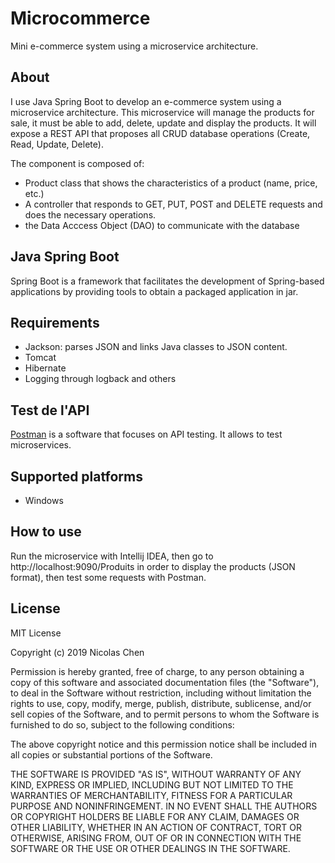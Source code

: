 # Microcommerce
Mini e-commerce system using a microservice architecture.

## About
I use Java Spring Boot to develop an e-commerce system using a microservice architecture. This microservice will manage the products for sale, it must be able to add, delete, update and display the products. It will expose a REST API that proposes all CRUD database operations (Create, Read, Update, Delete).

The component is composed of:

- Product class that shows the characteristics of a product (name, price, etc.)
- A controller that responds to GET, PUT, POST and DELETE requests and does the necessary operations.
- the Data Acccess Object (DAO) to communicate with the database

## Java Spring Boot
Spring Boot is a framework that facilitates the development of Spring-based applications by providing tools to obtain a packaged application in jar.

## Requirements
- Jackson: parses JSON and links Java classes to JSON content.
- Tomcat
- Hibernate
- Logging through logback and others

## Test de l'API
[Postman](https://www.getpostman.com/) is a software that focuses on API testing.
It allows to test microservices.

## Supported platforms
- Windows

## How to use
Run the microservice with Intellij IDEA, then go to 
http://localhost:9090/Produits
in order to display the products (JSON format), then test some requests with Postman.

## License
MIT License

Copyright (c) 2019 Nicolas Chen

Permission is hereby granted, free of charge, to any person obtaining a copy
of this software and associated documentation files (the "Software"), to deal
in the Software without restriction, including without limitation the rights
to use, copy, modify, merge, publish, distribute, sublicense, and/or sell
copies of the Software, and to permit persons to whom the Software is
furnished to do so, subject to the following conditions:

The above copyright notice and this permission notice shall be included in all
copies or substantial portions of the Software.

THE SOFTWARE IS PROVIDED "AS IS", WITHOUT WARRANTY OF ANY KIND, EXPRESS OR
IMPLIED, INCLUDING BUT NOT LIMITED TO THE WARRANTIES OF MERCHANTABILITY,
FITNESS FOR A PARTICULAR PURPOSE AND NONINFRINGEMENT. IN NO EVENT SHALL THE
AUTHORS OR COPYRIGHT HOLDERS BE LIABLE FOR ANY CLAIM, DAMAGES OR OTHER
LIABILITY, WHETHER IN AN ACTION OF CONTRACT, TORT OR OTHERWISE, ARISING FROM,
OUT OF OR IN CONNECTION WITH THE SOFTWARE OR THE USE OR OTHER DEALINGS IN THE
SOFTWARE.
